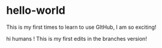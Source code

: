 # hello-world
This is my first times to learn to use GItHub, I am so exciting!

hi humans !
This is my first edits in the branches version!

